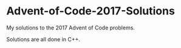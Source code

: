 # Advent-of-Code-2017-Solutions
My solutions to the 2017 Advent of Code problems.

Solutions are all done in C++.

